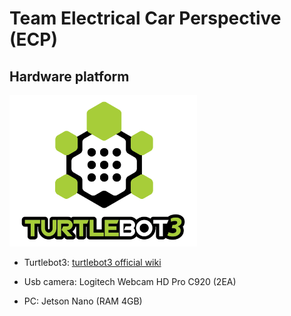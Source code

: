 # Team Electrical Car Perspective (ECP)

## Hardware platform
<img src="https://raw.githubusercontent.com/ROBOTIS-GIT/ROBOTIS-Documents/master/wiki-images/Turtlebot3/Turtlebot3_logo.jpg" width="300">

- Turtlebot3: [turtlebot3 official wiki](http://turtlebot3.readthedocs.io/en/latest/)

- Usb camera: Logitech Webcam HD Pro C920 (2EA)

- PC: Jetson Nano (RAM 4GB)
